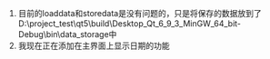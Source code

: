 1. 目前的loaddata和storedata是没有问题的，只是将保存的数据放到了D:\project_test\qt5\build\Desktop_Qt_6_9_3_MinGW_64_bit-Debug\bin\data_storage中
2. 我现在正在添加在主界面上显示日期的功能